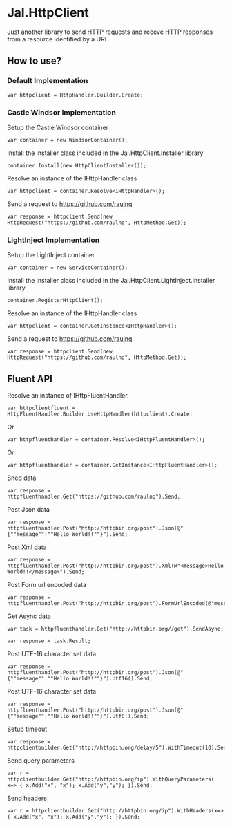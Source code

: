 # Jal.HttpClient
Just another library to send HTTP requests and receve HTTP responses from a resource identified by a URI

## How to use?

### Default Implementation

    var httpclient = HttpHandler.Builder.Create;

### Castle Windsor Implementation

Setup the Castle Windsor container

    var container = new WindsorContainer();
	
Install the installer class included in the Jal.HttpClient.Installer library

    container.Install(new HttpClientInstaller());
				
Resolve an instance of the IHttpHandler class

    var httpclient = container.Resolve<IHttpHandler>();

Send a request to https://github.com/raulnq

    var response = httpclient.Send(new HttpRequest("https://github.com/raulnq", HttpMethod.Get));

### LightInject Implementation

Setup the LightInject container

    var container = new ServiceContainer();
	
Install the installer class included in the Jal.HttpClient.LightInject.Installer library

    container.RegisterHttpClient();
				
Resolve an instance of the IHttpHandler class

    var httpclient = container.GetInstance<IHttpHandler>();
	
Send a request to https://github.com/raulnq

    var response = httpclient.Send(new HttpRequest("https://github.com/raulnq", HttpMethod.Get));
    
## Fluent API
 
Resolve an instance of IHttpFluentHandler.

    var httpclientfluent = HttpFluentHandler.Builder.UseHttpHandler(httpclient).Create;

Or

    var httpfluenthandler = container.Resolve<IHttpFluentHandler>();

Or

    var httpfluenthandler = container.GetInstance<IHttpFluentHandler>();

Sned data

    var response = httpfluenthandler.Get("https://github.com/raulnq").Send;

Post Json data

    var response = httpfluenthandler.Post("http://httpbin.org/post").Json(@"{""message"":""Hello World!!""}").Send;
    
Post Xml data

    var response = httpfluenthandler.Post("http://httpbin.org/post").Xml(@"<message>Hello World!!</message>").Send;
    
Post Form url encoded data

    var response = httpfluenthandler.Post("http://httpbin.org/post").FormUrlEncoded(@"message=Hello%World!!").Send()
    
Get Async data

    var task = httpfluenthandler.Get("http://httpbin.org//get").SendAsync;

    var response = task.Result;
    
Post UTF-16 character set data

    var response = httpfluenthandler.Post("http://httpbin.org/post").Json(@"{""message"":""Hello World!!""}").Utf16().Send;

Post UTF-16 character set data

    var response = httpfluenthandler.Post("http://httpbin.org/post").Json(@"{""message"":""Hello World!!""}").Utf8().Send;

Setup timeout

    var response = httpclientbuilder.Get("http://httpbin.org/delay/5").WithTimeout(10).Send;

Send query parameters

    var r = httpclientbuilder.Get("http://httpbin.org/ip").WithQueryParameters( x=> { x.Add("x", "x"); x.Add("y","y"); }).Send;

Send headers

    var r = httpclientbuilder.Get("http://httpbin.org/ip").WithHeaders(x=> { x.Add("x", "x"); x.Add("y","y"); }).Send;